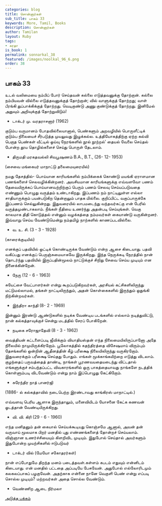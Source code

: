 ```yaml
---
categories: blog
title: சொன்னார்கள்
sub_title: பாகம் 33
keywords: More, Tamil, Books
description: சொன்னார்கள்
author: Tamilan
layout: Ruby
tags:
- சுரதா
is_book: 1
permalink: sonnarkal_38
featured: /images/noolkal_96_6.png
order: 38
---
```



## பாகம் 33

உடல் வலிமையை நம்பிப் போர் செய்தவன் கல்லை எடுத்தவனுக்கு தோற்றான். கல்லை நம்பியவன் வில்லை எடுத்தவனுக்குத் தோற்றான்; வில் வாளுக்குத் தோற்றது; வாள் பீரங்கி துப்பாக்கிக்குத் தோற்றது. வெடிகுண்டு அணு குண்டுக்குத் தோற்றது. இனிமேல் அதுவும் அறிவுக்குத் தோற்றுவிடும்!

  * டாக்டர் மு. வரதராசனார் (1962)

குடும்ப வருமானம் போதவில்லையானால், பெண்களும் அறவழியில் பொருளீட்டிக் குடும்ப நிலையைச் சீர்படுத்த முயலுவது இழுக்கல்ல. உத்தியோகத்திற்கு ஏற்ற கல்வி பெறாத பெண்கள் வீட்டில் ஓய்வு நேரங்களில் நூல் நூற்றல்’ தையல் வேலை செய்தல் போன்ற தூய தொழில்களைச் செய்து பொருள் தேடலாம்.

  * திருமதி மரகதவல்லி சிவபூஷணம் B.A., B.T., (26- 12- 1953)

(சைவை மங்கையர் மாநாட்டு தலைமையுரையில்)

நமது தேசத்தில்- பொய்யான காரியங்களில் நம்பிக்கைக் கொண்டு மயங்கி ஏராளமான பணங்களைச் செலவழிக்கின்றனர். அவசியமான காரியங்களுக்கு எவ்வளவோ பணம் தேவையிருக்கப் பொய்யானவற்றிற்குப் பெரும் பணம் செலவு செய்யப்படுவதை எண்ணும் பொழுது வருத்தம் உண்டாகிறது. இப்பணம் நம் நாட்டிலுள்ள எல்லா சாதியாருக்கும் பயன்படுகிற தென்றாலும் பாதக மில்லை. குறிப்பிட்ட வகுப்பாருக்கே இப்பணம் செல்லுகின்றது. இதுவரையில் லாபமடைந்து வந்தவர்கட்கு என் பேரில் வருத்தமுண்டாகலாம். நீங்கள் நீதியை உணர்ந்து அதன்படி செய்யுங்கள். வெகு காலமாக திதி கொடுத்தல் என்னும் வழக்கத்தை நம்மவர்கள் கையாண்டு வருகின்றனர். இவ்வாறு செய்ய வேண்டுமென்று நம்தமிழ் நாற்களில் காணப்படவில்லை.

  * வ. உ. சி. (3 - 3 - 1928)

(காரைக்குடியில்)

எனக்குப் பதவியில் ஒட்டிக் கொண்டிருக்க வேண்டும் என்ற ஆசை கிடையாது. பதவி வகிப்பது எனக்குப் பெருஞ்சுமையாகவே இருக்கிறது. இந்த நெருக்கடி நேரத்தில் நான் தொடர்ந்து பதவியில் இருப்பதின்மூலம் நாட்டுக்குச் சிறிது சேவை செய்ய முடியும் என நினைக்கின்றேன்.

  * நேரு (12 - 6 - 1963)

சுயேட்சை வேட்பாளர்கள் என்று கூறப்படுகிறவர்கள், அரசியல் கட்சிகளிலிருந்து மட்டுமல்லாமல், தங்கள் நாட்டிலிருந்தும், அதன் கொள்கைகளில் இருந்தும் ஒதுங்கி நிற்கின்றவர்கள்.

  * இந்திரா காந்தி (8- 2 - 1969)

இன்னும் இரண்டு ஆண்டுகளில் நடிக்க வேண்டிய படங்களில் எல்லாம் நடித்துவிட்டு, நான் கல்கத்தாவுக்குச் சென்று மடத்தில் சேரப் போகிறேன்.

  * நடிகை சரோஜாதேவி (8 - 3 - 1962)

வைத்தியன் கட்டளைப்படி ஜீவிக்கும் வியாதியஸ்தன் எந்த நிலைமையிலிருப்பானோ அதே நிலையில் நாமுமிருக்கிரறோம். பூலோகத்தில் சுதந்திரத்தை விசேஷமாய் விரும்பும் தேசங்களில் ஒன்றின் ஆதீனத்தின் கீழ் பரீக்ஷை நிலையிலிருந்து வருகிரறோம். இதுவரைக்கும் பரீக்ஷை செய்தது போதும். எங்கள் மூக்காங்கயிற்றை எடுத்து விடலாம். குழந்தைப் பருவத்தைத் தாண்டி, நாங்கள் பூரணவயதையடைந்து விட்டதால் எங்களுக்குச் சம்பந்தப்பட்ட விவகாரங்களில் ஒரு பாகத்தையாவது நாங்களே நடத்திக் கொள்ளும்படி விடவேண்டும் என்று நாம் இப்பொழுது கேட்கிறோம்.

  * சுரேந்திர நாத் பானர்ஜி

(1886- ல் கல்கத்தாவில் நடைபெற்ற இரண்டாவது காங்கிரஸ் மாநாட்டில்.)

எவ்வளவு பெரிய ஆளாக இருந்தாலும், மனைவியிடம் யோசனை கேட்க கணவன் ஓடத்தான் வேண்டியிருக்கிறது.

  * வி. வி. கிரி (29 - 6 - 1960)

எந்த மனிதனும் தன் கையால் செய்யக்கூடியது கொஞ்சமே ஆனால், அவன் தன் வருவாய் மூலமாக பிறர் மனதில் புது எண்ணங்களைத் தோன்றச் செய்யலாம். விஞ்ஞான உணர்ச்சியையும் கிளறிவிட முடியும். இதுபோல் செய்தால் அவர்களும் இதுபோன்ற முயற்சிகளில் ஈடுபடுவர்

  * டாக்டர் வில் (மேயோ சகோதரர்கள்)

நான் எப்போதுமே திறந்த மனம் படைத்தவள்.கள்ளம் கபடம் எதுவும் என்னிடம் கிடையாது. என் மனதில் பட்டதை அப்படியே பேசுவேன். அதுபோல் எல்லோரிடமும் கலகலப்பாகப் பழகுவேன். அதற்காக என்னை நானே வெகுளி பெண் என்று எப்படி சொல்ல முடியும்? மற்றவர்கள் அதை சொல்ல வேண்டும்.

  * வெண்ணிற ஆடை நிர்மலா

[அடுத்த பக்கம்](sonnarkal_39)